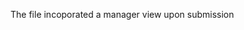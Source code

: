 <!-- Instructions for the assignment

I will have the application deployed on python everywhere  the link is "" -->



The file incoporated a manager view upon submission

